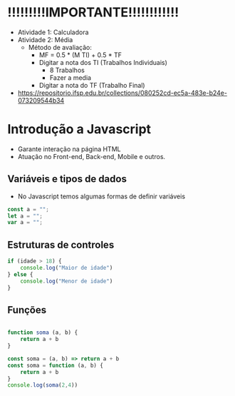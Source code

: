# !!!!!!!!!IMPORTANTE!!!!!!!!!!!!

- Atividade 1: Calculadora
- Atividade 2: Média
    - Método de avaliação: 
        - MF = 0.5 * (M TI) + 0.5 * TF
        - Digitar a nota dos TI (Trabalhos Individuais) 
            - 8 Trabalhos
            - Fazer a  media
        - Digitar a nota do TF (Trabalho Final)
- https://repositorio.ifsp.edu.br/collections/080252cd-ec5a-483e-b24e-073209544b34
# Introdução a Javascript

- Garante interação na página HTML
- Atuação no Front-end, Back-end, Mobile e outros.

## Variáveis e tipos de dados

- No Javascript temos algumas formas de definir variáveis
```js
const a = "";
let a = ""; 
var a = "";
```

## Estruturas de controles

```js
if (idade > 18) {
    console.log("Maior de idade")
} else {
    console.log("Menor de idade")
}
```

## Funções

```js

function soma (a, b) {
    return a + b
}

const soma = (a, b) => return a + b
const soma = function (a, b) {
    return a + b
}
console.log(soma(2,4))
```
